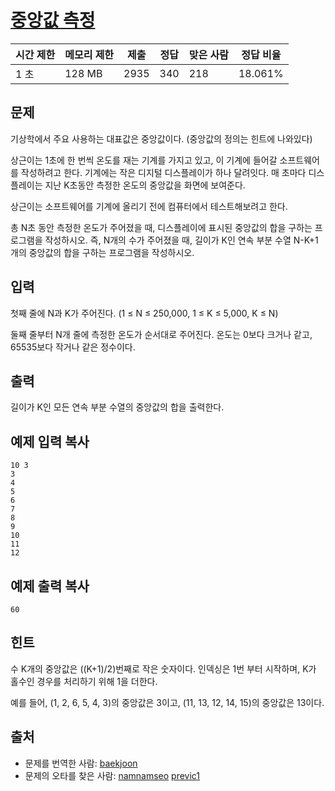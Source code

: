 # [중앙값 측정](https://www.acmicpc.net/problem/9426)

| 시간 제한 | 메모리 제한 | 제출   | 정답   | 맞은 사람 | 정답 비율   |
| ----- | ------ | ---- | ---- | ----- | ------- |
| 1 초   | 128 MB | 2935 | 340  | 218   | 18.061% |

## 문제

기상학에서 주요 사용하는 대표값은 중앙값이다. (중앙값의 정의는 힌트에 나와있다)

상근이는 1초에 한 번씩 온도를 재는 기계를 가지고 있고, 이 기계에 들어갈 소프트웨어를 작성하려고 한다. 기계에는 작은 디지털 디스플레이가 하나 달려잇다. 매 초마다 디스플레이는 지난 K초동안 측정한 온도의 중앙값을 화면에 보여준다.

상근이는 소프트웨어를 기계에 올리기 전에 컴퓨터에서 테스트해보려고 한다.

총 N초 동안 측정한 온도가 주어졌을 때, 디스플레이에 표시된 중앙값의 합을 구하는 프로그램을 작성하시오. 즉, N개의 수가 주어졌을 때, 길이가 K인 연속 부분 수열 N-K+1개의 중앙값의 합을 구하는 프로그램을 작성하시오.

## 입력

첫째 줄에 N과 K가 주어진다. (1 ≤ N ≤ 250,000, 1 ≤ K ≤ 5,000, K ≤ N)

둘째 줄부터 N개 줄에 측정한 온도가 순서대로 주어진다. 온도는 0보다 크거나 같고, 65535보다 작거나 같은 정수이다.

## 출력

길이가 K인 모든 연속 부분 수열의 중앙값의 합을 출력한다.

## 예제 입력 복사

```
10 3
3
4
5
6
7
8
9
10
11
12
```

## 예제 출력 복사

```
60
```

## 힌트

수 K개의 중앙값은 ((K+1)/2)번째로 작은 숫자이다. 인덱싱은 1번 부터 시작하며, K가 홀수인 경우를 처리하기 위해 1을 더한다.

예를 들어, (1, 2, 6, 5, 4, 3)의 중앙값은 3이고, (11, 13, 12, 14, 15)의 중앙값은 13이다. 

## 출처

- 문제를 번역한 사람: [baekjoon](https://www.acmicpc.net/user/baekjoon)
- 문제의 오타를 찾은 사람: [namnamseo](https://www.acmicpc.net/user/namnamseo) [previc1](https://www.acmicpc.net/user/previc1)

